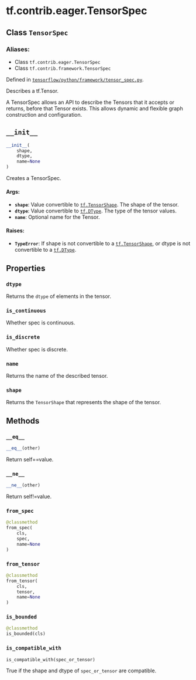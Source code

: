 <div itemscope itemtype="http://developers.google.com/ReferenceObject">
<meta itemprop="name" content="tf.contrib.eager.TensorSpec" />
<meta itemprop="path" content="Stable" />
<meta itemprop="property" content="dtype"/>
<meta itemprop="property" content="is_continuous"/>
<meta itemprop="property" content="is_discrete"/>
<meta itemprop="property" content="name"/>
<meta itemprop="property" content="shape"/>
<meta itemprop="property" content="__eq__"/>
<meta itemprop="property" content="__init__"/>
<meta itemprop="property" content="__ne__"/>
<meta itemprop="property" content="from_spec"/>
<meta itemprop="property" content="from_tensor"/>
<meta itemprop="property" content="is_bounded"/>
<meta itemprop="property" content="is_compatible_with"/>
</div>

# tf.contrib.eager.TensorSpec

## Class `TensorSpec`



### Aliases:

* Class `tf.contrib.eager.TensorSpec`
* Class `tf.contrib.framework.TensorSpec`



Defined in [`tensorflow/python/framework/tensor_spec.py`](https://www.tensorflow.org/code/tensorflow/python/framework/tensor_spec.py).

Describes a tf.Tensor.

A TensorSpec allows an API to describe the Tensors that it accepts or
returns, before that Tensor exists. This allows dynamic and flexible graph
construction and configuration.

<h2 id="__init__"><code>__init__</code></h2>

``` python
__init__(
    shape,
    dtype,
    name=None
)
```

Creates a TensorSpec.

#### Args:

* <b>`shape`</b>: Value convertible to <a href="../../../tf/TensorShape.md"><code>tf.TensorShape</code></a>. The shape of the tensor.
* <b>`dtype`</b>: Value convertible to <a href="../../../tf/DType.md"><code>tf.DType</code></a>. The type of the tensor values.
* <b>`name`</b>: Optional name for the Tensor.


#### Raises:

* <b>`TypeError`</b>: If shape is not convertible to a <a href="../../../tf/TensorShape.md"><code>tf.TensorShape</code></a>, or dtype is
    not convertible to a <a href="../../../tf/DType.md"><code>tf.DType</code></a>.



## Properties

<h3 id="dtype"><code>dtype</code></h3>

Returns the `dtype` of elements in the tensor.

<h3 id="is_continuous"><code>is_continuous</code></h3>

Whether spec is continuous.

<h3 id="is_discrete"><code>is_discrete</code></h3>

Whether spec is discrete.

<h3 id="name"><code>name</code></h3>

Returns the name of the described tensor.

<h3 id="shape"><code>shape</code></h3>

Returns the `TensorShape` that represents the shape of the tensor.



## Methods

<h3 id="__eq__"><code>__eq__</code></h3>

``` python
__eq__(other)
```

Return self==value.

<h3 id="__ne__"><code>__ne__</code></h3>

``` python
__ne__(other)
```

Return self!=value.

<h3 id="from_spec"><code>from_spec</code></h3>

``` python
@classmethod
from_spec(
    cls,
    spec,
    name=None
)
```



<h3 id="from_tensor"><code>from_tensor</code></h3>

``` python
@classmethod
from_tensor(
    cls,
    tensor,
    name=None
)
```



<h3 id="is_bounded"><code>is_bounded</code></h3>

``` python
@classmethod
is_bounded(cls)
```



<h3 id="is_compatible_with"><code>is_compatible_with</code></h3>

``` python
is_compatible_with(spec_or_tensor)
```

True if the shape and dtype of `spec_or_tensor` are compatible.



